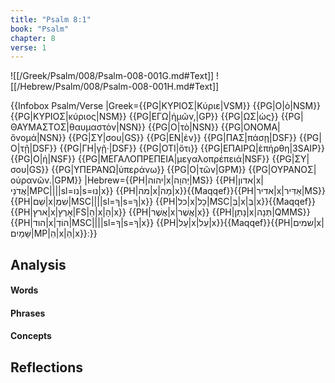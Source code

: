 ```yaml
---
title: "Psalm 8:1"
book: "Psalm"
chapter: 8
verse: 1
---
```

![[/Greek/Psalm/008/Psalm-008-001G.md#Text]]
![[/Hebrew/Psalm/008/Psalm-008-001H.md#Text]]

{{Infobox Psalm/Verse 
|Greek={{PG|ΚΥΡΙΟΣ|Κύριε|VSM}} {{PG|Ο|ὁ|NSM}} {{PG|ΚΥΡΙΟΣ|κύριος|NSM}} {{PG|ΕΓΩ|ἡμῶν,|GP}} {{PG|ΩΣ|ὡς}} {{PG|ΘΑΥΜΑΣΤΟΣ|θαυμαστὸν|NSN}} {{PG|Ο|τὸ|NSN}} {{PG|ΟΝΟΜΑ|ὄνομά|NSN}} {{PG|ΣΥ|σου|GS}} {{PG|ΕΝ|ἐν}} {{PG|ΠΑΣ|πάσῃ|DSF}} {{PG|Ο|τῇ|DSF}} {{PG|ΓΗ|γῇ·|DSF}} {{PG|ΟΤΙ|ὅτι}} {{PG|ΕΠΑΙΡΩ|ἐπήρθη|3SAIP}} {{PG|Ο|ἡ|NSF}} {{PG|ΜΕΓΑΛΟΠΡΕΠΕΙΑ|μεγαλοπρέπειά|NSF}} {{PG|ΣΥ|σου|GS}} {{PG|ΥΠΕΡΑΝΩ|ὑπεράνω}} {{PG|Ο|τῶν|GPM}} {{PG|ΟΥΡΑΝΟΣ|οὐρανῶν.|GPM}}
|Hebrew={{PH|יהוה|x|יְהוָה|MS}} {{PH|אדון|x|אֲדֹנֵי|MPC||||sl=נו|s=נוּ|x}} {{PH|מה|x|מָה|x}}{{Maqqef}}{{PH|אדיר|x|אַדִּיר|MS}} {{PH|שֵׁם|x|שִׁמְ|MSC||||sl=ךָ|s=ךָ|x}} {{PH|כל|x|כָל|MSC|בְּ|x|בְּ|x}}{{Maqqef}}{{PH|ארץ|x|אָרֶץ|FS|הַ|x|הָ|x}} {{PH|אֲשֶׁר|x|אֲשֶׁר|x}} {{PH|נָתַן|x|תְּנָה|QMMS}} {{PH|הוד|x|הוֹדְ|MSC||||sl=ךָ|s=ךָ|x}} {{PH|עָל|x|עַל|x}}{{Maqqef}}{{PH|שמים|x|שָּׁמָיִם|MP|הַ|x|הַ|x}}׃
}}

## Analysis

#### Words

#### Phrases

#### Concepts

## Reflections
